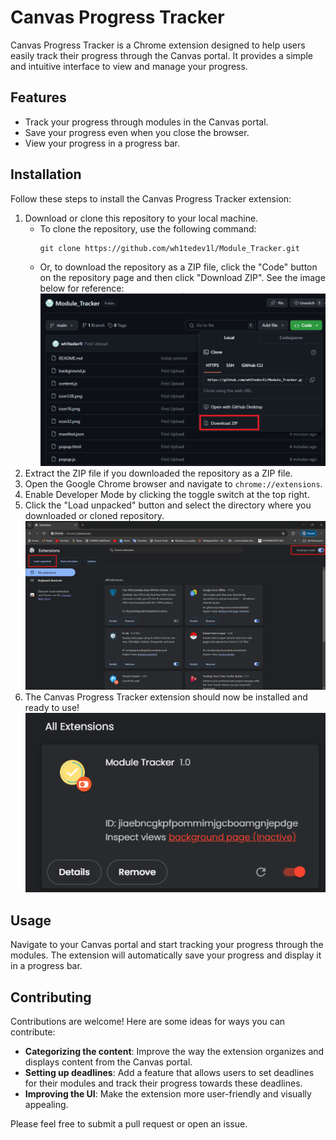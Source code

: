 # Canvas Progress Tracker

Canvas Progress Tracker is a Chrome extension designed to help users easily track their progress through the Canvas portal. It provides a simple and intuitive interface to view and manage your progress.

## Features

- Track your progress through modules in the Canvas portal.
- Save your progress even when you close the browser.
- View your progress in a progress bar.

## Installation

Follow these steps to install the Canvas Progress Tracker extension:

1. Download or clone this repository to your local machine.
   - To clone the repository, use the following command:
     ```
     git clone https://github.com/wh1tedev1l/Module_Tracker.git
     ```
   - Or, to download the repository as a ZIP file, click the "Code" button on the repository page and then click "Download ZIP". See the image below for reference:
     ![Download ZIP](https://github.com/wh1tedev1l/Module_Tracker/blob/main/installation/image_2024-04-21_222226421.png?raw=true)
2. Extract the ZIP file if you downloaded the repository as a ZIP file.
3. Open the Google Chrome browser and navigate to `chrome://extensions`.
4. Enable Developer Mode by clicking the toggle switch at the top right.
5. Click the "Load unpacked" button and select the directory where you downloaded or cloned repository.
    ![Load Package](https://github.com/wh1tedev1l/Module_Tracker/blob/main/installation/image_2024-04-21_222957284.png?raw=true)
6. The Canvas Progress Tracker extension should now be installed and ready to use!
    ![Ready to Use](https://github.com/wh1tedev1l/Module_Tracker/blob/main/installation/image_2024-04-21_222753399.png?raw=true)

## Usage

Navigate to your Canvas portal and start tracking your progress through the modules. The extension will automatically save your progress and display it in a progress bar.

## Contributing

Contributions are welcome! Here are some ideas for ways you can contribute:

- **Categorizing the content**: Improve the way the extension organizes and displays content from the Canvas portal.
- **Setting up deadlines**: Add a feature that allows users to set deadlines for their modules and track their progress towards these deadlines.
- **Improving the UI**: Make the extension more user-friendly and visually appealing.

Please feel free to submit a pull request or open an issue.

